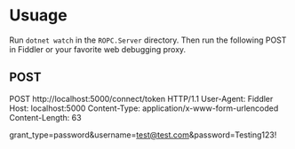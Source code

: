 # Usuage

Run `dotnet watch` in the `ROPC.Server` directory. Then run the following POST in Fiddler or your favorite web debugging proxy.

## POST

POST http://localhost:5000/connect/token HTTP/1.1
User-Agent: Fiddler
Host: localhost:5000
Content-Type: application/x-www-form-urlencoded
Content-Length: 63

grant_type=password&username=test@test.com&password=Testing123!